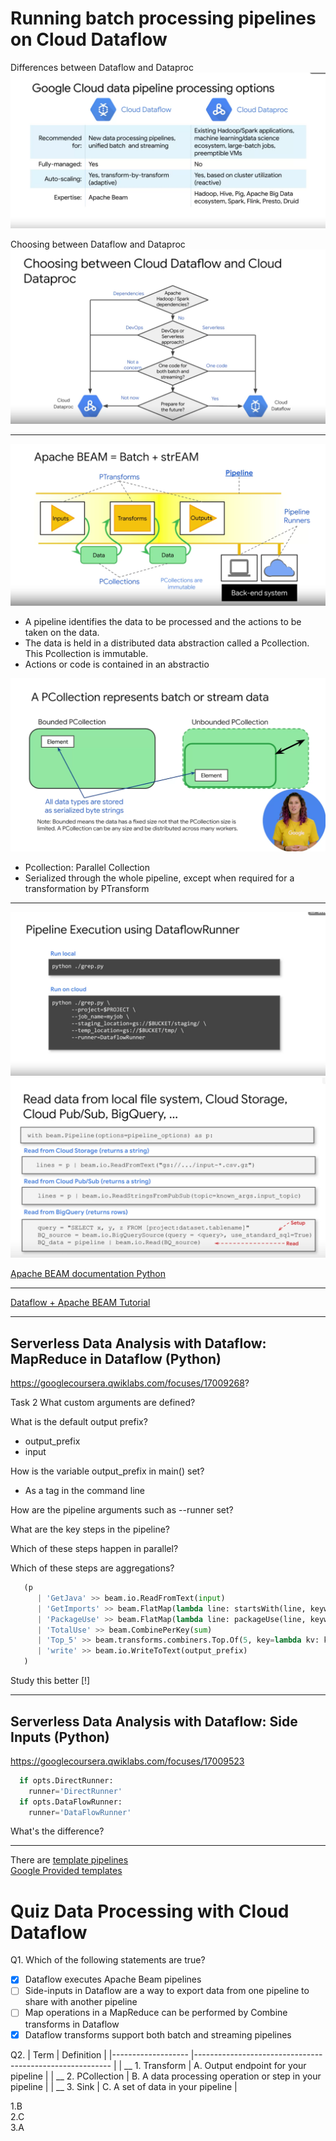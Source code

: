 # Running batch processing pipelines on Cloud Dataflow

Differences between Dataflow and Dataproc
![alt text](./imgs/img2-3.png "k")

Choosing between Dataflow and Dataproc
![alt text](./imgs/img2-4.png "k")

---------

![alt text](./imgs/img2-5.png "k")
 - A pipeline identifies the data to be
processed and the actions to be taken on the data.
- The data is held in
a distributed data abstraction called a Pcollection. This Pcollection is immutable.
- Actions or code is contained
in an abstractio

![alt text](./imgs/img2-6.png "k")
- Pcollection: Parallel Collection
- Serialized through the whole pipeline, except when required for a transformation by PTransform


-----------

![alt text](./imgs/img2-7.png "k")
![alt text](./imgs/img2-8.png "k")

[Apache BEAM documentation Python](https://beam.apache.org/documentation/programming-guide/)


------

[Dataflow + Apache BEAM Tutorial](https://googlecoursera.qwiklabs.com/focuses/17005400?parent=lti_session)

-------

## Serverless Data Analysis with Dataflow: MapReduce in Dataflow (Python) 
https://googlecoursera.qwiklabs.com/focuses/17009268?

Task 2
What custom arguments are defined?

What is the default output prefix?
* output_prefix
* input

How is the variable output_prefix in main() set?
* As a tag in the command line

How are the pipeline arguments such as --runner set?

What are the key steps in the pipeline?

Which of these steps happen in parallel?

Which of these steps are aggregations?

```python
   (p
      | 'GetJava' >> beam.io.ReadFromText(input)
      | 'GetImports' >> beam.FlatMap(lambda line: startsWith(line, keyword))
      | 'PackageUse' >> beam.FlatMap(lambda line: packageUse(line, keyword))
      | 'TotalUse' >> beam.CombinePerKey(sum)
      | 'Top_5' >> beam.transforms.combiners.Top.Of(5, key=lambda kv: kv[1])
      | 'write' >> beam.io.WriteToText(output_prefix)
   )
   ```
Study this better
[!]


------------

## Serverless Data Analysis with Dataflow: Side Inputs (Python) 

https://googlecoursera.qwiklabs.com/focuses/17009523

```python
  if opts.DirectRunner:
    runner='DirectRunner'
  if opts.DataFlowRunner:
    runner='DataFlowRunner'
```
What's the difference?


-----

There are [template pipelines](https://cloud.google.com/dataflow/docs/concepts/dataflow-templates)   
[Google Provided templates](https://cloud.google.com/dataflow/docs/guides/templates/provided-templates)

# Quiz Data Processing with Cloud Dataflow

Q1.
Which of the following statements are true?
- [X] Dataflow executes Apache Beam pipelines
- [ ] Side-inputs in Dataflow are a way to export data from one pipeline to share with another pipeline
- [ ] Map operations in a MapReduce can be performed by Combine transforms in Dataflow
- [X] Dataflow transforms support both batch and streaming pipelines

Q2.
| Term              	| Definition                                              	|
|-------------------	|---------------------------------------------------------	|
| __ 1. Transform   	| A. Output endpoint for your pipeline                    	|
| __ 2. PCollection 	| B. A data processing operation or step in your pipeline 	|
| __ 3. Sink        	| C. A set of data in your pipeline                       	|

1.B  
2.C  
3.A  

